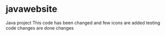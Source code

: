 # javawebsite
Java project
This code  has been  changed   and  few  icons  are added
testing  code
changes  are done
changes
